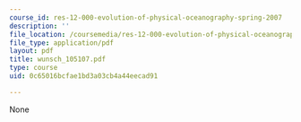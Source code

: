 ```yaml
---
course_id: res-12-000-evolution-of-physical-oceanography-spring-2007
description: ''
file_location: /coursemedia/res-12-000-evolution-of-physical-oceanography-spring-2007/0c65016bcfae1bd3a03cb4a44eecad91_wunsch_105107.pdf
file_type: application/pdf
layout: pdf
title: wunsch_105107.pdf
type: course
uid: 0c65016bcfae1bd3a03cb4a44eecad91

---
```

None
